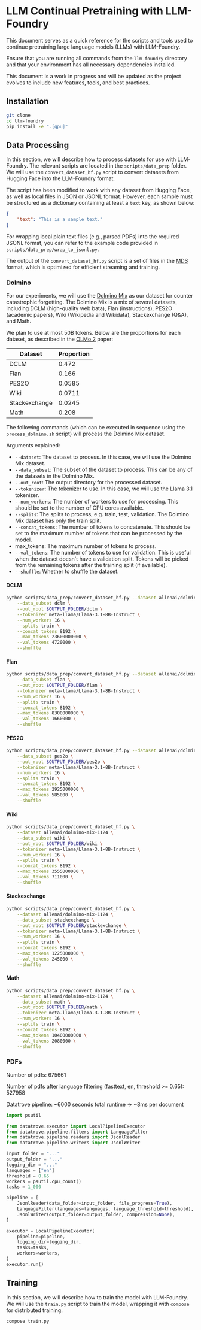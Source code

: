 # LLM Continual Pretraining with LLM-Foundry

This document serves as a quick reference for the scripts and tools used to continue pretraining large language models (LLMs) with LLM-Foundry.

Ensure that you are running all commands from the `llm-foundry` directory and that your environment has all necessary dependencies installed.

This document is a work in progress and will be updated as the project evolves to include new features, tools, and best practices.

## Installation

```bash
git clone 
cd llm-foundry
pip install -e ".[gpu]"
```

## Data Processing

In this section, we will describe how to process datasets for use with LLM-Foundry.
The relevant scripts are located in the `scripts/data_prep` folder.
We will use the `convert_dataset_hf.py` script to convert datasets from Hugging Face into the LLM-Foundry format.

The script has been modified to work with any dataset from Hugging Face, as well as local files in JSON or JSONL format. 
However, each sample must be structured as a dictionary containing at least a `text` key, as shown below:

```json
{
    "text": "This is a sample text."
}
```

For wrapping local plain text files (e.g., parsed PDFs) into the required JSONL format, you can refer to the example code provided in `scripts/data_prep/wrap_to_jsonl.py`.

The output of the `convert_dataset_hf.py` script is a set of files in the [MDS](https://docs.mosaicml.com/projects/streaming/en/stable/preparing_datasets/dataset_format.html#mds) format, which is optimized for efficient streaming and training.

### Dolmino

For our experiments, we will use the [Dolmino Mix](https://huggingface.co/datasets/allenai/dolmino-mix-1124) as our dataset for counter catastrophic forgetting.
The Dolmino Mix is a mix of several datasets, including DCLM (high-quality web bata), Flan (instructions), PES2O (academic papers), Wiki (Wikipedia and Wikidata), Stackexchange (Q&A), and Math.

We plan to use at most 50B tokens. Below are the proportions for each dataset, as described in the [OLMo 2](https://arxiv.org/abs/2501.00656) paper:

| Dataset       | Proportion |
| ------------- | ---------- |
| DCLM          | 0.472      |
| Flan          | 0.166      |
| PES2O         | 0.0585     |
| Wiki          | 0.0711     |
| Stackexchange | 0.0245     |
| Math          | 0.208      |

The following commands (which can be executed in sequence using the `process_dolmino.sh` script) will process the Dolmino Mix dataset.

Arguments explained:

- `--dataset`: The dataset to process. In this case, we will use the Dolmino Mix dataset.
- `--data_subset`: The subset of the dataset to process. This can be any of the datasets in the Dolmino Mix.
- `--out_root`: The output directory for the processed dataset.
- `--tokenizer`: The tokenizer to use. In this case, we will use the Llama 3.1 tokenizer.
- `--num_workers`: The number of workers to use for processing. This should be set to the number of CPU cores available.
- `--splits`: The splits to process, e.g. train, test, validation. The Dolmino Mix dataset has only the train split.
- `--concat_tokens`: The number of tokens to concatenate. This should be set to the maximum number of tokens that can be processed by the model.
- max_tokens: The maximum number of tokens to process.
- `--val_tokens`: The number of tokens to use for validation. This is useful when the dataset doesn't have a validation split. Tokens will be picked from the remaining tokens after the training split (if available).
- `--shuffle`: Whether to shuffle the dataset.

#### DCLM

```bash
python scripts/data_prep/convert_dataset_hf.py --dataset allenai/dolmino-mix-1124 \
    --data_subset dclm \
    --out_root $OUTPUT_FOLDER/dclm \
    --tokenizer meta-llama/Llama-3.1-8B-Instruct \
    --num_workers 16 \
    --splits train \
    --concat_tokens 8192 \
    --max_tokens 23600000000 \
    --val_tokens 4720000 \
    --shuffle
```

#### Flan

```bash
python scripts/data_prep/convert_dataset_hf.py --dataset allenai/dolmino-mix-1124 \
    --data_subset flan \
    --out_root $OUTPUT_FOLDER/flan \
    --tokenizer meta-llama/Llama-3.1-8B-Instruct \
    --num_workers 16 \
    --splits train \
    --concat_tokens 8192 \
    --max_tokens 8300000000 \
    --val_tokens 1660000 \
    --shuffle
```

#### PES2O

```bash
python scripts/data_prep/convert_dataset_hf.py --dataset allenai/dolmino-mix-1124 \
    --data_subset pes2o \
    --out_root $OUTPUT_FOLDER/pes2o \
    --tokenizer meta-llama/Llama-3.1-8B-Instruct \
    --num_workers 16 \
    --splits train \
    --concat_tokens 8192 \
    --max_tokens 2925000000 \
    --val_tokens 585000 \
    --shuffle
```

#### Wiki

```bash
python scripts/data_prep/convert_dataset_hf.py \
    --dataset allenai/dolmino-mix-1124 \
    --data_subset wiki \
    --out_root $OUTPUT_FOLDER/wiki \
    --tokenizer meta-llama/Llama-3.1-8B-Instruct \
    --num_workers 16 \
    --splits train \
    --concat_tokens 8192 \
    --max_tokens 3555000000 \
    --val_tokens 711000 \
    --shuffle
```

#### Stackexchange

```bash
python scripts/data_prep/convert_dataset_hf.py \
    --dataset allenai/dolmino-mix-1124 \
    --data_subset stackexchange \
    --out_root $OUTPUT_FOLDER/stackexchange \
    --tokenizer meta-llama/Llama-3.1-8B-Instruct \
    --num_workers 16 \
    --splits train \
    --concat_tokens 8192 \
    --max_tokens 1225000000 \
    --val_tokens 245000 \
    --shuffle
```

#### Math

```bash
python scripts/data_prep/convert_dataset_hf.py \
    --dataset allenai/dolmino-mix-1124 \
    --data_subset math \
    --out_root $OUTPUT_FOLDER/math \
    --tokenizer meta-llama/Llama-3.1-8B-Instruct \
    --num_workers 16 \
    --splits train \
    --concat_tokens 8192 \
    --max_tokens 10400000000 \
    --val_tokens 2080000 \
    --shuffle
```

### PDFs

Number of pdfs: 675661

Number of pdfs after language filtering (fasttext, en, threshold >= 0.65): 527958

Datatrove pipeline: ~6000 seconds total runtime -> ~8ms per document

```python
import psutil

from datatrove.executor import LocalPipelineExecutor
from datatrove.pipeline.filters import LanguageFilter
from datatrove.pipeline.readers import JsonlReader
from datatrove.pipeline.writers import JsonlWriter

input_folder = "..."
output_folder = "..."
logging_dir = "..."
languages = ["en"]
threshold = 0.65
workers = psutil.cpu_count()
tasks = 1_000

pipeline = [
    JsonlReader(data_folder=input_folder, file_progress=True),
    LanguageFilter(languages=languages, language_threshold=threshold),
    JsonlWriter(output_folder=output_folder, compression=None),
]

executor = LocalPipelineExecutor(
    pipeline=pipeline,
    logging_dir=logging_dir,
    tasks=tasks,
    workers=workers,
)
executor.run()
```

## Training

In this section, we will describe how to train the model with LLM-Foundry.
We will use the `train.py` script to train the model, wrapping it with `compose` for distributed training.

```bash
compose train.py
```
